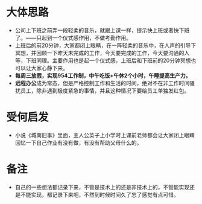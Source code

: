 # 大体思路

* 公司上下班之前弄一段轻柔的音乐，就跟上课一样，提示快上班或者快下班了。——只起到一个仪式感作用，不做考勤作用。
* 上班后的前20分钟，大家都闭上眼睛，在一阵轻柔的音乐中，在人声的引导下冥想，并回顾一下昨天未完成的工作，今天要完成的工作，今天要沟通的人等，下班同理。主要作用也是起一个仪式感，上班后和下班前的20分钟冥想也可以让大家心静下来。
* **每周三放假，实现954工作制，中午吃饭+午休2个小时，午睡提高生产力。**
* **远程办公**成为常态，但是严格控制工作和生活的时间，绝对不在非工作时间骚扰员工，除非遇到极度紧急的事情，并且这种情况下要给员工单独发红包。

# 受何启发

* 小说《城南旧事》里面，主人公英子上小学时上课前老师都会让大家闭上眼睛回忆一下自己作业有没有做，有没有帮助父母什么的。

# 备注

* 自己的一些想法都记录下来，不管是技术上的还是非技术上的，不管能实现还是不能实现，都记录下来吧，不然到时候时间久了忘了感觉有点可惜。

